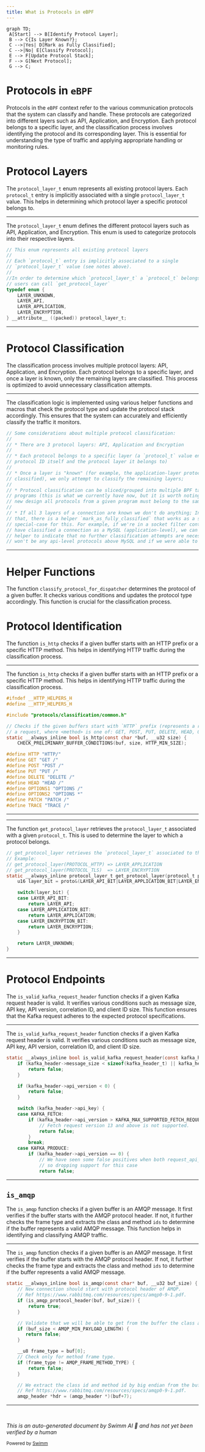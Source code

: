```yaml
---
title: What is Protocols in eBPF
---
```

```mermaid
graph TD;
 A[Start] --> B[Identify Protocol Layer];
 B --> C{Is Layer Known?};
 C -->|Yes| D[Mark as Fully Classified];
 C -->|No| E[Classify Protocol];
 E --> F[Update Protocol Stack];
 F --> G[Next Protocol];
 G --> C;
```

# Protocols in <SwmToken path="pkg/network/ebpf/c/protocols/classification/defs.h" pos="106:6:6" line-data="// bloats the eBPF stack size of some NPM probes.  Using the wrapper type">`eBPF`</SwmToken>

Protocols in the <SwmToken path="pkg/network/ebpf/c/protocols/classification/defs.h" pos="106:6:6" line-data="// bloats the eBPF stack size of some NPM probes.  Using the wrapper type">`eBPF`</SwmToken> context refer to the various communication protocols that the system can classify and handle. These protocols are categorized into different layers such as API, Application, and Encryption. Each protocol belongs to a specific layer, and the classification process involves identifying the protocol and its corresponding layer. This is essential for understanding the type of traffic and applying appropriate handling or monitoring rules.

# Protocol Layers

The <SwmToken path="pkg/network/ebpf/c/protocols/classification/defs.h" pos="77:3:3" line-data="// `protocol_layer_t` value (see notes above).">`protocol_layer_t`</SwmToken> enum represents all existing protocol layers. Each <SwmToken path="pkg/network/ebpf/c/protocols/classification/defs.h" pos="76:5:5" line-data="// Each `protocol_t` entry is implicitly associated to a single">`protocol_t`</SwmToken> entry is implicitly associated with a single <SwmToken path="pkg/network/ebpf/c/protocols/classification/defs.h" pos="77:3:3" line-data="// `protocol_layer_t` value (see notes above).">`protocol_layer_t`</SwmToken> value. This helps in determining which protocol layer a specific protocol belongs to.

<SwmSnippet path="/pkg/network/ebpf/c/protocols/classification/defs.h" line="74">

---

The <SwmToken path="pkg/network/ebpf/c/protocols/classification/defs.h" pos="77:3:3" line-data="// `protocol_layer_t` value (see notes above).">`protocol_layer_t`</SwmToken> enum defines the different protocol layers such as API, Application, and Encryption. This enum is used to categorize protocols into their respective layers.

```c
// This enum represents all existing protocol layers
//
// Each `protocol_t` entry is implicitly associated to a single
// `protocol_layer_t` value (see notes above).
//
//In order to determine which `protocol_layer_t` a `protocol_t` belongs to,
// users can call `get_protocol_layer`
typedef enum {
    LAYER_UNKNOWN,
    LAYER_API,
    LAYER_APPLICATION,
    LAYER_ENCRYPTION,
} __attribute__ ((packed)) protocol_layer_t;
```

---

</SwmSnippet>

# Protocol Classification

The classification process involves multiple protocol layers: API, Application, and Encryption. Each protocol belongs to a specific layer, and once a layer is known, only the remaining layers are classified. This process is optimized to avoid unnecessary classification attempts.

<SwmSnippet path="/pkg/network/ebpf/c/protocols/classification/protocol-classification.h" line="28">

---

The classification logic is implemented using various helper functions and macros that check the protocol type and update the protocol stack accordingly. This ensures that the system can accurately and efficiently classify the traffic it monitors.

```c
// Some considerations about multiple protocol classification:
//
// * There are 3 protocol layers: API, Application and Encryption
//
// * Each protocol belongs to a specific layer (a `protocol_t` value encodes both the
// protocol ID itself and the protocol layer it belongs to)
//
// * Once a layer is "known" (for example, the application-layer protocol is
// classified), we only attempt to classify the remaining layers;
//
// * Protocol classification can be sliced/grouped into multiple BPF tail call
// programs (this is what we currently have now, but it is worth noting that in the
// new design all protocols from a given program must belong to the same layer)
//
// * If all 3 layers of a connection are known we don't do anything; In addition to
// that, there is a helper `mark_as_fully_classified` that works as a sort of
// special-case for this. For example, if we're in a socket filter context and we
// have classified a connection as a MySQL (application-level), we can call this
// helper to indicate that no further classification attempts are necessary (there
// won't be any api-level protocols above MySQL and if we were able to determine
```

---

</SwmSnippet>

# Helper Functions

The function `classify_protocol_for_dispatcher` determines the protocol of a given buffer. It checks various conditions and updates the protocol type accordingly. This function is crucial for the classification process.

# Protocol Identification

The function <SwmToken path="pkg/network/ebpf/c/protocols/http/classification-helpers.h" pos="8:6:6" line-data="static __always_inline bool is_http(const char *buf, __u32 size) {">`is_http`</SwmToken> checks if a given buffer starts with an HTTP prefix or a specific HTTP method. This helps in identifying HTTP traffic during the classification process.

<SwmSnippet path="/pkg/network/ebpf/c/protocols/http/classification-helpers.h" line="1">

---

The function <SwmToken path="pkg/network/ebpf/c/protocols/http/classification-helpers.h" pos="8:6:6" line-data="static __always_inline bool is_http(const char *buf, __u32 size) {">`is_http`</SwmToken> checks if a given buffer starts with an HTTP prefix or a specific HTTP method. This helps in identifying HTTP traffic during the classification process.

```c
#ifndef __HTTP_HELPERS_H
#define __HTTP_HELPERS_H

#include "protocols/classification/common.h"

// Checks if the given buffers start with `HTTP` prefix (represents a response) or starts with `<method> /` which represents
// a request, where <method> is one of: GET, POST, PUT, DELETE, HEAD, OPTIONS, PATCH, or TRACE.
static __always_inline bool is_http(const char *buf, __u32 size) {
    CHECK_PRELIMINARY_BUFFER_CONDITIONS(buf, size, HTTP_MIN_SIZE);

#define HTTP "HTTP/"
#define GET "GET /"
#define POST "POST /"
#define PUT "PUT /"
#define DELETE "DELETE /"
#define HEAD "HEAD /"
#define OPTIONS1 "OPTIONS /"
#define OPTIONS2 "OPTIONS *"
#define PATCH "PATCH /"
#define TRACE "TRACE /"
```

---

</SwmSnippet>

<SwmSnippet path="/pkg/network/ebpf/c/protocols/classification/stack-helpers.h" line="7">

---

The function <SwmToken path="pkg/network/ebpf/c/protocols/classification/stack-helpers.h" pos="7:2:2" line-data="// get_protocol_layer retrieves the `protocol_layer_t` associated to the given `protocol_t`.">`get_protocol_layer`</SwmToken> retrieves the <SwmToken path="pkg/network/ebpf/c/protocols/classification/stack-helpers.h" pos="7:9:9" line-data="// get_protocol_layer retrieves the `protocol_layer_t` associated to the given `protocol_t`.">`protocol_layer_t`</SwmToken> associated with a given <SwmToken path="pkg/network/ebpf/c/protocols/classification/stack-helpers.h" pos="7:21:21" line-data="// get_protocol_layer retrieves the `protocol_layer_t` associated to the given `protocol_t`.">`protocol_t`</SwmToken>. This is used to determine the layer to which a protocol belongs.

```c
// get_protocol_layer retrieves the `protocol_layer_t` associated to the given `protocol_t`.
// Example:
// get_protocol_layer(PROTOCOL_HTTP) => LAYER_APPLICATION
// get_protocol_layer(PROTOCOL_TLS)  => LAYER_ENCRYPTION
static __always_inline protocol_layer_t get_protocol_layer(protocol_t proto) {
    u16 layer_bit = proto&(LAYER_API_BIT|LAYER_APPLICATION_BIT|LAYER_ENCRYPTION_BIT);

    switch(layer_bit) {
    case LAYER_API_BIT:
        return LAYER_API;
    case LAYER_APPLICATION_BIT:
        return LAYER_APPLICATION;
    case LAYER_ENCRYPTION_BIT:
        return LAYER_ENCRYPTION;
    }

    return LAYER_UNKNOWN;
}
```

---

</SwmSnippet>

# Protocol Endpoints

The <SwmToken path="pkg/network/ebpf/c/protocols/kafka/kafka-classification.h" pos="72:6:6" line-data="static __always_inline bool is_valid_kafka_request_header(const kafka_header_t *kafka_header) {">`is_valid_kafka_request_header`</SwmToken> function checks if a given Kafka request header is valid. It verifies various conditions such as message size, API key, API version, correlation ID, and client ID size. This function ensures that the Kafka request adheres to the expected protocol specifications.

<SwmSnippet path="/pkg/network/ebpf/c/protocols/kafka/kafka-classification.h" line="72">

---

The <SwmToken path="pkg/network/ebpf/c/protocols/kafka/kafka-classification.h" pos="72:6:6" line-data="static __always_inline bool is_valid_kafka_request_header(const kafka_header_t *kafka_header) {">`is_valid_kafka_request_header`</SwmToken> function checks if a given Kafka request header is valid. It verifies various conditions such as message size, API key, API version, correlation ID, and client ID size.

```c
static __always_inline bool is_valid_kafka_request_header(const kafka_header_t *kafka_header) {
    if (kafka_header->message_size < sizeof(kafka_header_t) || kafka_header->message_size  < 0) {
        return false;
    }

    if (kafka_header->api_version < 0) {
        return false;
    }

    switch (kafka_header->api_key) {
    case KAFKA_FETCH:
        if (kafka_header->api_version > KAFKA_MAX_SUPPORTED_FETCH_REQUEST_API_VERSION) {
            // Fetch request version 13 and above is not supported.
            return false;
        }
        break;
    case KAFKA_PRODUCE:
        if (kafka_header->api_version == 0) {
            // We have seen some false positives when both request_api_version and request_api_key are 0,
            // so dropping support for this case
            return false;
```

---

</SwmSnippet>

## <SwmToken path="pkg/network/ebpf/c/protocols/amqp/helpers.h" pos="21:6:6" line-data="static __always_inline bool is_amqp(const char* buf, __u32 buf_size) {">`is_amqp`</SwmToken>

The <SwmToken path="pkg/network/ebpf/c/protocols/amqp/helpers.h" pos="21:6:6" line-data="static __always_inline bool is_amqp(const char* buf, __u32 buf_size) {">`is_amqp`</SwmToken> function checks if a given buffer is an AMQP message. It first verifies if the buffer starts with the AMQP protocol header. If not, it further checks the frame type and extracts the class and method <SwmToken path="pkg/network/ebpf/c/protocols/amqp/helpers.h" pos="28:33:33" line-data="    // Validate that we will be able to get from the buffer the class and method ids.">`ids`</SwmToken> to determine if the buffer represents a valid AMQP message. This function helps in identifying and classifying AMQP traffic.

<SwmSnippet path="/pkg/network/ebpf/c/protocols/amqp/helpers.h" line="21">

---

The <SwmToken path="pkg/network/ebpf/c/protocols/amqp/helpers.h" pos="21:6:6" line-data="static __always_inline bool is_amqp(const char* buf, __u32 buf_size) {">`is_amqp`</SwmToken> function checks if a given buffer is an AMQP message. It first verifies if the buffer starts with the AMQP protocol header. If not, it further checks the frame type and extracts the class and method <SwmToken path="pkg/network/ebpf/c/protocols/amqp/helpers.h" pos="28:33:33" line-data="    // Validate that we will be able to get from the buffer the class and method ids.">`ids`</SwmToken> to determine if the buffer represents a valid AMQP message.

```c
static __always_inline bool is_amqp(const char* buf, __u32 buf_size) {
    // New connection should start with protocol header of AMQP.
    // Ref https://www.rabbitmq.com/resources/specs/amqp0-9-1.pdf.
    if (is_amqp_protocol_header(buf, buf_size)) {
        return true;
    }

    // Validate that we will be able to get from the buffer the class and method ids.
    if (buf_size < AMQP_MIN_PAYLOAD_LENGTH) {
       return false;
    }

    __u8 frame_type = buf[0];
    // Check only for method frame type.
    if (frame_type != AMQP_FRAME_METHOD_TYPE) {
        return false;
    }

    // We extract the class id and method id by big endian from the buffer.
    // Ref https://www.rabbitmq.com/resources/specs/amqp0-9-1.pdf.
    amqp_header *hdr = (amqp_header *)(buf+7);
```

---

</SwmSnippet>

&nbsp;

*This is an auto-generated document by Swimm AI 🌊 and has not yet been verified by a human*

<SwmMeta version="3.0.0" repo-id="Z2l0aHViJTNBJTNBZGF0YWRvZy1hZ2VudCUzQSUzQVN3aW1tLURlbW8=" repo-name="datadog-agent"><sup>Powered by [Swimm](/)</sup></SwmMeta>

